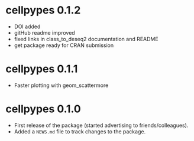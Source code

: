 # cellpypes 0.1.2

* DOI added
* gitHub readme improved
* fixed links in class_to_deseq2 documentation and README
* get package ready for CRAN submission

# cellpypes 0.1.1

* Faster plotting with geom_scattermore


# cellpypes 0.1.0

* First release of the package (started advertising to friends/colleagues).
* Added a `NEWS.md` file to track changes to the package.



